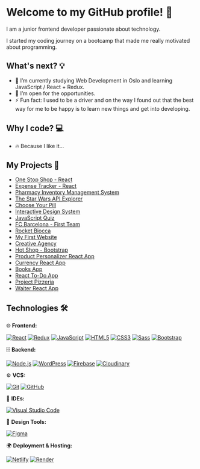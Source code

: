 # Welcome to my GitHub profile! 👋

I am a junior frontend developer passionate about technology.

I started my coding journey on a bootcamp that made me really motivated about programming.

## What's next? 💡

- 🌱 I’m currently studying Web Development in Oslo and learning JavaScript / React + Redux.
- 💬 I’m open for the opportunities.
- ⚡ Fun fact: I used to be a driver and on the way I found out that the best way for me to be happy is to learn new things and get into developing.

## Why I code? 💻

- 🔥 Because I like it...

## My Projects 🚀

- [One Stop Shop - React](https://one-stop-shop-react.netlify.app/)
- [Expense Tracker - React](https://expense-tracker-ra.netlify.app/)
- [Pharmacy Inventory Management System](https://pharmacy-inventory-system.netlify.app//)
- [The Star Wars API Explorer](https://star-wars-api-explorer.netlify.app/)
- [Choose Your Pill](https://choose-your-pill.netlify.app/)
- [Interactive Design System](https://interactive-design-system.netlify.app/)
- [JavaScript Quiz](https://javascript-quiz-js.netlify.app/)
- [FC Barcelona - First Team](https://fc-barcelona-demo.netlify.app/)
- [Rocket Biocca](https://rocket-biocca-demo.netlify.app/)
- [My First Website](https://my-first-webside.netlify.app/)
- [Creative Agency](https://creative-agency-studio.netlify.app/)
- [Hot Shop - Bootstrap](https://hot-shop.netlify.app/)
- [Product Personalizer React App](https://product-personalizer.netlify.app/)
- [Currency React App](https://currency-react-app.netlify.app/)
- [Books App](https://my-first-books-app.netlify.app/)
- [React To-Do App](https://my-first-react-to-do-app.netlify.app/)
- [Project Pizzeria](https://my-project-pizzeria.netlify.app/#/home)  
- [Waiter React App](https://waiter-react-app.netlify.app/#/home)

## Technologies 🛠

🌐 **Frontend:**

[![React](https://img.shields.io/badge/-React-61DAFB?logo=react&logoColor=white)](https://reactjs.org/)
[![Redux](https://img.shields.io/badge/-Redux-764ABC?logo=redux&logoColor=white)](https://redux.js.org/)
[![JavaScript](https://img.shields.io/badge/-JavaScript-F7DF1E?logo=javascript&logoColor=black)](https://developer.mozilla.org/en-US/docs/Web/JavaScript)
[![HTML5](https://img.shields.io/badge/-HTML5-E34F26?logo=html5&logoColor=white)](https://html.spec.whatwg.org/)
[![CSS3](https://img.shields.io/badge/-CSS3-1572B6?logo=css3&logoColor=white)](https://www.w3.org/Style/CSS/)
[![Sass](https://img.shields.io/badge/-Sass-CC6699?logo=sass&logoColor=white)](https://sass-lang.com/)
[![Bootstrap](https://img.shields.io/badge/-Bootstrap-7952B3?logo=bootstrap&logoColor=white)](https://getbootstrap.com/)

🗄 **Backend:**

[![Node.js](https://img.shields.io/badge/-Node.js-339933?logo=node.js&logoColor=white)](https://nodejs.org/)
[![WordPress](https://img.shields.io/badge/-WordPress-21759B?logo=wordpress&logoColor=white)](https://wordpress.org/)
[![Firebase](https://img.shields.io/badge/-Firebase-FFCA28?logo=firebase&logoColor=black)](https://firebase.google.com/)
[![Cloudinary](https://img.shields.io/badge/-Cloudinary-3448C5?logo=cloudinary&logoColor=white)](https://cloudinary.com/)

⚙️ **VCS:**

[![Git](https://img.shields.io/badge/-Git-F05032?logo=git&logoColor=white)](https://git-scm.com/)
[![GitHub](https://img.shields.io/badge/-GitHub-181717?logo=github&logoColor=white)](https://github.com/)

🔧 **IDEs:**

[![Visual Studio Code](https://img.shields.io/badge/-Visual%20Studio%20Code-007ACC?logo=visualstudiocode&logoColor=white)](https://code.visualstudio.com/)

🎨 **Design Tools:**

[![Figma](https://img.shields.io/badge/-Figma-F24E1E?logo=figma&logoColor=white)](https://www.figma.com/)

🌍 **Deployment & Hosting:**

[![Netlify](https://img.shields.io/badge/-Netlify-00C7B7?logo=netlify&logoColor=white)](https://www.netlify.com/)
[![Render](https://img.shields.io/badge/-Render-46E3B7?logo=render&logoColor=white)](https://render.com/)
